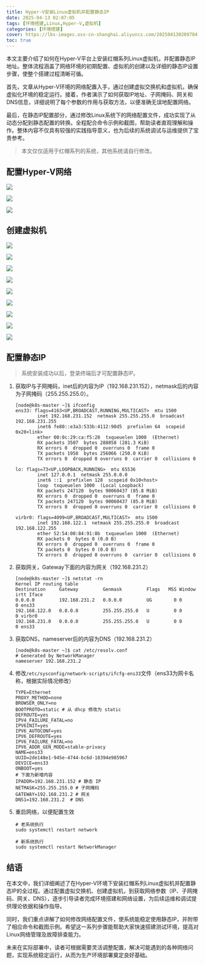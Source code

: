 ```yaml
---
title: Hyper-V安装Linux虚拟机并配置静态IP
date: 2025-04-13 02:07:05
tags: [环境搭建,Linux,Hyper-V,虚拟机]
categories: [环境搭建]
cover: https://lbs-images.oss-cn-shanghai.aliyuncs.com/202504130209784.png
toc: true
---
```


本文主要介绍了如何在Hyper-V平台上安装红帽系列Linux虚拟机，并配置静态IP地址。整体流程涵盖了网络环境的初期配置、虚拟机的创建以及详细的静态IP设置步骤，使整个搭建过程清晰可循。

首先，文章从Hyper-V环境的网络配置入手，通过创建虚拟交换机和虚拟机，确保虚拟化环境的稳定运行。接着，作者演示了如何获取IP地址、子网掩码、网关和DNS信息，详细说明了每个参数的作用与获取方法，以便准确无误地配置网络。

最后，在静态IP配置部分，通过修改Linux系统下的网络配置文件，成功实现了从动态分配到静态配置的转换。全程配合命令示例和截图，帮助读者直观理解和操作。整体内容不仅具有较强的实践指导意义，也为后续的系统调试与运维提供了宝贵参考。

<!-- more -->

> 本文仅仅适用于红帽系列的系统，其他系统请自行修改。

配置Hyper-V网络
---

![](https://lbs-images.oss-cn-shanghai.aliyuncs.com/202504130211107.png)

![](https://lbs-images.oss-cn-shanghai.aliyuncs.com/202504130214555.png)

![](https://lbs-images.oss-cn-shanghai.aliyuncs.com/202504130213595.png)

创建虚拟机
---

![](https://lbs-images.oss-cn-shanghai.aliyuncs.com/202504130216406.png)

![](https://lbs-images.oss-cn-shanghai.aliyuncs.com/202504130216794.png)

![](https://lbs-images.oss-cn-shanghai.aliyuncs.com/202504130217034.png)

![](https://lbs-images.oss-cn-shanghai.aliyuncs.com/202504130217609.png)

![](https://lbs-images.oss-cn-shanghai.aliyuncs.com/202504130218817.png)

![](https://lbs-images.oss-cn-shanghai.aliyuncs.com/202504130219857.png)

![](https://lbs-images.oss-cn-shanghai.aliyuncs.com/202504130220441.png)

![](https://lbs-images.oss-cn-shanghai.aliyuncs.com/202504130220261.png)

![](https://lbs-images.oss-cn-shanghai.aliyuncs.com/202504130221911.png)

配置静态IP
---

> 系统安装成功以后，登录终端后才可配置静态IP。

1. 获取IP与子网掩码，inet后的内容为IP（192.168.231.152），netmask后的内容为子网掩码（255.255.255.0）。

    ```shell
    [node@k8s-master ~]$ ifconfig
    ens33: flags=4163<UP,BROADCAST,RUNNING,MULTICAST>  mtu 1500
            inet 192.168.231.152  netmask 255.255.255.0  broadcast 192.168.231.255
            inet6 fe80::e3a3:533b:4112:90d5  prefixlen 64  scopeid 0x20<link>
            ether 00:0c:29:ca:f5:28  txqueuelen 1000  (Ethernet)
            RX packets 3507  bytes 288058 (281.3 KiB)
            RX errors 0  dropped 0  overruns 0  frame 0
            TX packets 1958  bytes 256066 (250.0 KiB)
            TX errors 0  dropped 0 overruns 0  carrier 0  collisions 0
     
    lo: flags=73<UP,LOOPBACK,RUNNING>  mtu 65536
            inet 127.0.0.1  netmask 255.0.0.0
            inet6 ::1  prefixlen 128  scopeid 0x10<host>
            loop  txqueuelen 1000  (Local Loopback)
            RX packets 247120  bytes 90060437 (85.8 MiB)
            RX errors 0  dropped 0  overruns 0  frame 0
            TX packets 247120  bytes 90060437 (85.8 MiB)
            TX errors 0  dropped 0 overruns 0  carrier 0  collisions 0
     
    virbr0: flags=4099<UP,BROADCAST,MULTICAST>  mtu 1500
            inet 192.168.122.1  netmask 255.255.255.0  broadcast 192.168.122.255
            ether 52:54:00:84:91:8b  txqueuelen 1000  (Ethernet)
            RX packets 0  bytes 0 (0.0 B)
            RX errors 0  dropped 0  overruns 0  frame 0
            TX packets 0  bytes 0 (0.0 B)
            TX errors 0  dropped 0 overruns 0  carrier 0  collisions 0
    ```
   
2. 获取网关，Gateway下面的内容为网关（192.168.231.2）

    ```shell
    [node@k8s-master ~]$ netstat -rn
    Kernel IP routing table
    Destination     Gateway         Genmask         Flags   MSS Window  irtt Iface
    0.0.0.0         192.168.231.2   0.0.0.0         UG        0 0          0 ens33
    192.168.122.0   0.0.0.0         255.255.255.0   U         0 0          0 virbr0
    192.168.231.0   0.0.0.0         255.255.255.0   U         0 0          0 ens33
    ```
   
3. 获取DNS，nameserver后的内容为DNS（192.168.231.2）

    ```shell
    [node@k8s-master ~]$ cat /etc/resolv.conf
    # Generated by NetworkManager
    nameserver 192.168.231.2
    ```

4. 修改`/etc/sysconfig/network-scripts/ifcfg-ens33`文件（ens33为网卡名称，根据实际情况修改）

    ```
    TYPE=Ethernet
    PROXY_METHOD=none
    BROWSER_ONLY=no
    BOOTPROTO=static # 从 dhcp 修改为 static
    DEFROUTE=yes
    IPV4_FAILURE_FATAL=no
    IPV6INIT=yes
    IPV6_AUTOCONF=yes
    IPV6_DEFROUTE=yes
    IPV6_FAILURE_FATAL=no
    IPV6_ADDR_GEN_MODE=stable-privacy
    NAME=ens33
    UUID=2de148e1-945e-4744-bc6d-18394e985967
    DEVICE=ens33
    ONBOOT=yes
    # 下面为新增内容
    IPADDR=192.168.231.152 # 静态 IP
    NETMASK=255.255.255.0 # 子网掩码
    GATEWAY=192.168.231.2 # 网关
    DNS1=192.168.231.2  # DNS
    ```

5. 重启网络，以便配置生效

   ```shell
   # 老系统执行
   sudo systemctl restart network
   
   # 新系统执行
   sudo systemctl restart NetworkManager
   ```

结语
---

在本文中，我们详细阐述了在Hyper-V环境下安装红帽系列Linux虚拟机并配置静态IP的全过程。通过配置虚拟交换机、创建虚拟机，到获取网络参数（IP、子网掩码、网关、DNS），逐步引导读者完成环境搭建和网络设置，为后续运维和调试提供理论依据和操作指导。

同时，我们重点讲解了如何修改网络配置文件，使系统能稳定使用静态IP，并附带了相应命令和截图示例。希望这一系列步骤能帮助大家快速搭建测试环境，提高对Linux网络管理及故障排查能力。

未来在实际部署中，读者可根据需要灵活调整配置，解决可能遇到的各种网络问题，实现系统稳定运行，从而为生产环境部署奠定良好基础。
